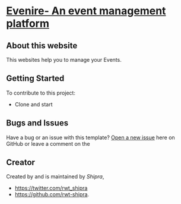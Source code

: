 # [Evenire- An event management platform ](http://evenire.herokuapp.com) 

## About this website

This websites help you to manage your Events.

## Getting Started

To contribute to this project:
* Clone and start 

## Bugs and Issues

Have a bug or an issue with this template? [Open a new issue](https://github.com/rwt-shipra/Evenire/issues) here on GitHub or leave a comment on the 

## Creator

 Created by and is maintained by *Shipra*,

* https://twitter.com/rwt_shipra
* https://github.com/rwt-shipra.





